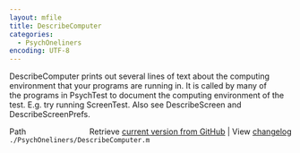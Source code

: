 ```yaml
---
layout: mfile
title: DescribeComputer
categories:
  - PsychOneliners
encoding: UTF-8
---
```


DescribeComputer prints out several lines of text about the computing  
environment that your programs are running in. It is called by many of  
the programs in PsychTest to document the computing environment of the  
test. E.g. try running ScreenTest. Also see DescribeScreen and  
DescribeScreenPrefs.  


<div class="code_header" style="text-align:right;">
  <span style="float:left;">Path&nbsp;&nbsp;</span> <span class="counter">Retrieve <a href=
  "https://raw.github.com/Psychtoolbox-3/Psychtoolbox-3/beta/./PsychOneliners/DescribeComputer.m">current version from GitHub</a> | View <a href=
  "https://github.com/Psychtoolbox-3/Psychtoolbox-3/commits/beta/./PsychOneliners/DescribeComputer.m">changelog</a></span>
</div>
<div class="code">
  <code>./PsychOneliners/DescribeComputer.m</code>
</div>
